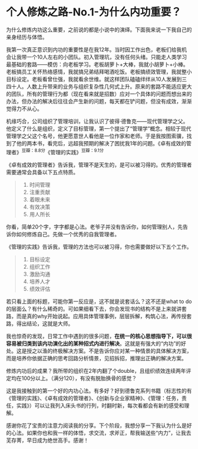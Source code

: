 # 个人修炼之路-No.1-为什么内功重要？
为什么修炼内功这么重要，之前说的都是小说中的演绎。下面我来说一下我自己的亲身经历与体悟。

我第一次真正意识到内功的重要性是在我12年。当时因工作出色，老板们给我机会让我带一个10人左右的小团队。初入管理坑，没有任何头绪。只能走人类学习最基础的套路——模仿：向老板学习。老板胡萝卜+大棒，我就小胡萝卜+小棒。老板搞员工关怀热络感情，我就搞兄弟结拜喝酒吃饭。老板搞绩效管理，我就整小目标设定。老板看曾仕强，我就看余世维。就这样团队磕磕绊绊从10人发展到三四十人。人数上升带来的业务与组织复杂性几何式上升。原来的套路不能适应更大的团队，所有的管理行为都（现在看来就是招数）应对一个具体的问题而想出来的办法，但办法的解决后往往会产生新的问题，每天都在铲问题，但没有成效，渐渐觉得力不从心。

机缘巧合，公司组织了管理培训，让我认识了彼得·德鲁克——现代管理学之父。他定义了什么是组织，定义了目标管理，第一个提出了“管理学”概念。相较于现代管理学之父这个名号，他更愿意世人看他是一位作家和老师。于是我按图索骥，找到了他的两本书，看完后，远超我预期的解决了困扰我1年的问题。《卓有成效的管理者》<sup>豆瓣：8.8分</sup>《管理的实践》<sup>豆瓣：9.1分</sup>


《卓有成效的管理者》告诉我，管理不是天生的，是可以被习得的。优秀的管理者需要通常会具备以下五点特质。
>1. 时间管理
>2. 注重贡献
>3. 着眼未来
>4. 有效决策
>5. 用人所长

你看，简单20个字，字字都是心法。老爷子并没有告诉你，如何管理别人，先告诉你如何修炼自己。先做一个优秀的自我管理者。

《管理的实践》告诉我，管理的方法也可以被习得，你也需要做好以下五个工作。
>1. 目标设定
>2. 组织工作
>3. 激励沟通
>4. 培养人才
>5. 绩效评估

若只看上面的标题，可能你第一反应是，这不就是说套话么？这不还是what to do的层面么？有什么稀奇的。可如果细看下去，你会发现书的结构不是上来就讲套路，而是真的why开始说起。应用具体管理事例，层层拆解，构筑心法，再传授套路，得出结论，这就是大师。

我也惊奇的发现，日常工作中遇到的很多问题，**在统一的核心思想指导下，可以很容易被归类到该内功演化出的某种招式内进行解决**。这就是有强大的“内功”的好处。这是授之以渔的终极解决方案。不是告诉你应对某一种情景的具体解决方案，而是培养你依据正确的思考回路分析情景，见招拆招，推理出正确的解决方案。

修炼内功后的成果？我所带的组织在2年内翻了个double，且组织绩效连续两年评定均在100分以上。（满分120），有没有脱胎换骨的感觉？

这是我接触到的第一个好的内功心法。有多好？好到德鲁克系列书籍（标志性的有《管理的实践》、《卓有成效的管理者》、《创新与企业家精神》、《管理：任务，责任，实践》）可以让我列入床头书的行列，时翻时新，每次看都会有新的感受和理解。

感谢你花了宝贵的注意力阅读我的分享。下个阶段，我想分享一下我认为什么是好的心法。如果你也和我一样的体悟，求交流，求斧正，帮我输送些“内力”，让我去芜存菁，早日成为绝世高手。感谢！